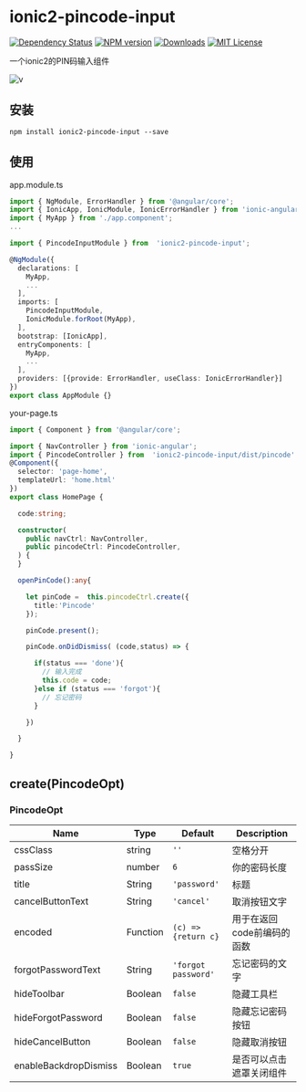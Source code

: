 # ionic2-pincode-input

[![Dependency Status](https://david-dm.org/HsuanXyz/ionic2-pincode-input.svg)](https://david-dm.org/HsuanXyz/ionic2-pincode-input)
[![NPM version][npm-image]][npm-url] [![Downloads][downloads-image]][downloads-url] [![MIT License][license-image]][license-url]

一个ionic2的PIN码输入组件

![v](https://github.com/HsuanXyz/hsuanxyz.github.io/blob/master/assets/ionic2-pincode-input/pin-code.gif?raw=true)
## 安装

`npm install ionic2-pincode-input --save`

## 使用

app.module.ts
```typescript
import { NgModule, ErrorHandler } from '@angular/core';
import { IonicApp, IonicModule, IonicErrorHandler } from 'ionic-angular';
import { MyApp } from './app.component';
...

import { PincodeInputModule } from  'ionic2-pincode-input';

@NgModule({
  declarations: [
    MyApp,
    ...
  ],
  imports: [
    PincodeInputModule,
    IonicModule.forRoot(MyApp),
  ],
  bootstrap: [IonicApp],
  entryComponents: [
    MyApp,
    ...
  ],
  providers: [{provide: ErrorHandler, useClass: IonicErrorHandler}]
})
export class AppModule {}
```
your-page.ts

```typescript
import { Component } from '@angular/core';

import { NavController } from 'ionic-angular';
import { PincodeController } from  'ionic2-pincode-input/dist/pincode'
@Component({
  selector: 'page-home',
  templateUrl: 'home.html'
})
export class HomePage {

  code:string;

  constructor(
    public navCtrl: NavController,
    public pincodeCtrl: PincodeController,
  ) {
  }

  openPinCode():any{

    let pinCode =  this.pincodeCtrl.create({
      title:'Pincode'
    });

    pinCode.present();

    pinCode.onDidDismiss( (code,status) => {

      if(status === 'done'){
        // 输入完成
        this.code = code;
      }else if (status === 'forgot'){
        // 忘记密码
      }

    })

  }

}

```


## create(PincodeOpt)

### PincodeOpt
| Name            | Type          | Default       | Description |
| --------------- | ------------- | ------------- | ----------- |
| cssClass        | string        | `''`          | 空格分开 |
| passSize        | number        | `6`           | 你的密码长度|
| title           | String        | `'password'`  | 标题       |
| cancelButtonText| String        | `'cancel'`    | 取消按钮文字    |
| encoded         | Function      | ` (c) => {return c} ` | 用于在返回code前编码的函数 |
| forgotPasswordText| String      | `'forgot password'`| 忘记密码的文字    |
| hideToolbar| Boolean     | `false`       | 隐藏工具栏   |
| hideForgotPassword| Boolean     | `false`       | 隐藏忘记密码按钮   |
| hideCancelButton | Boolean     | `false`       | 隐藏取消按钮  |
| enableBackdropDismiss| Boolean     | `true`       | 是否可以点击遮罩关闭组件  |

[npm-url]: https://www.npmjs.com/package/ionic2-pincode-input
[npm-image]: https://img.shields.io/npm/v/ionic2-pincode-input.svg

[downloads-image]: https://img.shields.io/npm/dm/ionic2-pincode-input.svg
[downloads-url]: http://badge.fury.io/js/ionic2-pincode-input

[license-image]: http://img.shields.io/badge/license-MIT-blue.svg?style=flat
[license-url]: LICENSE
